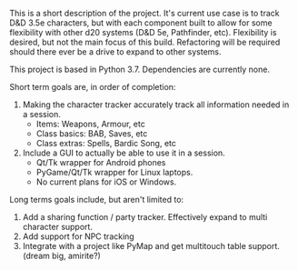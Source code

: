 This is a short description of the project. It's current use case is to track D&D 3.5e characters, but with each component built to allow for some flexibility with other d20 systems (D&D 5e, Pathfinder, etc). Flexibility is desired, but not the main focus of this build. Refactoring will be required should there ever be a drive to expand to other systems.

This project is based in Python 3.7. Dependencies are currently none.

Short term goals are, in order of completion:

1. Making the character tracker accurately track all information needed in a session. 
    * Items: Weapons, Armour, etc
    * Class basics: BAB, Saves, etc
    * Class extras: Spells, Bardic Song, etc
1. Include a GUI to actually be able to use it in a session.
    * Qt/Tk wrapper for Android phones
    * PyGame/Qt/Tk wrapper for Linux laptops.
    * No current plans for iOS or Windows.


Long terms goals include, but aren't limited to:

1. Add a sharing function / party tracker. Effectively expand to multi character support.
1. Add support for NPC tracking
1. Integrate with a project like PyMap and get multitouch table support. (dream big, amirite?)
